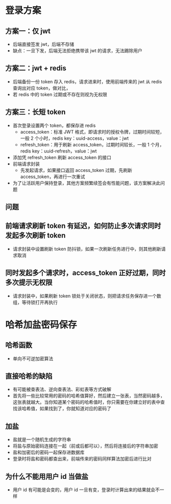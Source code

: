 # 登录方案

## 方案一：仅 jwt

- 后端直接签发 jwt，后端不存储
- 缺点：一旦下发，后端无法拒绝携带该 jwt 的请求，无法踢除用户

## 方案二：jwt + redis

- 后端备份一份 token 存入 redis，请求进来时，使用前端传来的 jwt 从 redis 查询出对应 token，做对比，
- 若 redis 中的 token 过期或不存在则视为无权限

## 方案三：长短 token

- 首次登录设置两个 token，都保存进 redis
  - access_token：标准 JWT 格式，即请求时的授权令牌，过期时间较短，一般 2 个小时，redis key：uuid-access，value：jwt
  - refresh_token：用于刷新 access_token，过期时间较长，一般 1 个月，redis key：uuid-refresh，value：jwt
- 添加凭 refresh_token 刷新 access_token 的接口
- 前端请求封装
  - 先发起请求，如果接口返回 access_token 过期，先刷新 access_token，再进行一次重试
- 为了让活跃用户保持登录，其他方案频繁续签会有性能问题，该方案解决此问题

## 问题

## 前端请求刷新 token 有延迟，如何防止多次请求同时发起多次刷新 token

- 请求封装中设置刷新 token 防抖锁，如果一次刷新任务进行中，则其他刷新请求取消

## 同时发起多个请求时，access_token 正好过期，同时多次提示无权限

- 请求封装中，如果刷新 token 锁处于关闭状态，则把请求任务保存进一个数组，等待锁打开再执行

# 哈希加盐密码保存

## 哈希函数

- 单向不可逆加密算法

## 直接哈希的缺陷

- 有可能被查表法、逆向查表法、彩虹表等方式破解
- 首先将一些比较常用的密码的哈希值算好，然后建立一张表，当然密码越多，这张表就越大。当你知道某个密码的哈希值时，你只需要在你建立好的表中查找该哈希值，如果找到了，你就知道对应的密码了

## 加盐

- 盐就是一个随机生成的字符串
- 将盐与原始密码连接在一起（前或后都可以），然后将连接后的字符串加密
- 盐和加密后的密码一起保存进数据库
- 登录时将盐和密码都查出来，前端传来的密码同样算法加密后进行比对

## 为什么不能用用户 id 当做盐

- 用户 id 有可能是会变的，用户 id 一旦有变，登录时计算出来的结果就会不一样
